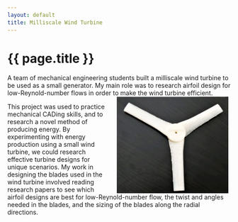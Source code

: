 ```yaml
---
layout: default
title: Milliscale Wind Turbine
---
```


# {{ page.title }}

<div class="message">
A team of mechanical engineering students built a milliscale wind turbine to be used as a small generator. My main role was to research airfoil design for low-Reynold-number flows in order to make the wind turbine efficient. 
</div>

<img src="/images/blades.png" style="width:50%; float:right; margin-right:0.3rem; padding-left:0.8rem; border-radius:0">

This project was used to practice mechanical CADing skills, and to research a novel method of producing energy. By experimenting with energy production using a small wind turbine, we could research effective turbine designs for unique scenarios. My work in designing the blades used in the wind turbine involved reading research papers to see which airfoil designs are best for low-Reynold-number flow, the twist and angles needed in the blades, and the sizing of the blades along the radial directions. 
